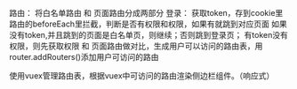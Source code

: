 路由： 将白名单路由 和 页面路由分成两部分
登录： 获取token，存到cookie里
路由的beforeEach里拦截，判断是否有权限和权限，如果有就跳到对应页面
如果没有token,并且跳到的页面是白名单页，则继续；否则跳到登录页；
有token没有权限，则先获取权限 和 页面路由做对比，生成用户可以访问的路由表，用router.addRouters()添加用户可访问的路由

使用vuex管理路由表，根据vuex中可访问的路由渲染侧边栏组件。（响应式）
